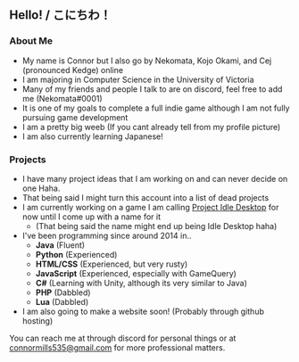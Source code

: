 ## Hello! / こにちわ！

<!--
**KojoOkami/KojoOkami** is a ✨ _special_ ✨ repository because its `README.md` (this file) appears on your GitHub profile.
-->

### About Me

- My name is Connor but I also go by Nekomata, Kojo Okami, and Cej (pronounced Kedge) online
- I am majoring in Computer Science in the University of Victoria
- Many of my friends and people I talk to are on discord, feel free to add me (Nekomata#0001)
- It is one of my goals to complete a full indie game although I am not fully pursuing game development
- I am a pretty big weeb (If you cant already tell from my profile picture)
- I am also currently learning Japanese!

### Projects

- I have many project ideas that I am working on and can never decide on one Haha.
- That being said I might turn this account into a list of dead projects
- I am currently working on a game I am calling [Project Idle Desktop](http://github.com/KojoOkami/ProjectIdleDesktop) for now until I come up with a name for it
  - (That being said the name might end up being Idle Desktop haha)
- I've been programming since around 2014 in..
  - **Java** (Fluent)
  - **Python** (Experienced)
  - **HTML/CSS** (Experienced, but very rusty)
  - **JavaScript** (Experienced, especially with GameQuery)
  - **C#** (Learning with Unity, although its very similar to Java)
  - **PHP** (Dabbled)
  - **Lua** (Dabbled)
- I am also going to make a website soon! (Probably through github hosting)

You can reach me at through discord for personal things or at connormills535@gmail.com for more professional matters.
